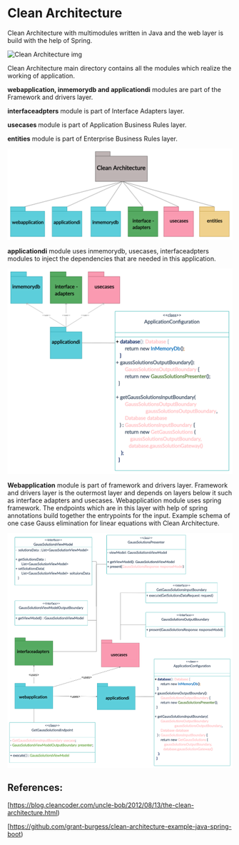 # Clean Architecture

Clean Architecture with multimodules written in Java and the web layer is build with the help of Spring.

<img src="https://blog.cleancoder.com/uncle-bob/images/2012-08-13-the-clean-architecture/CleanArchitecture.jpg" alt="Clean Architecture img">



  
Clean Architecture main directory contains all the modules which realize the working of application.

<b> webapplication, inmemorydb and applicationdi</b> modules are part of the Framework and drivers layer.

<b>interfaceadpters</b> module is part of Interface Adapters layer.

<b>usecases </b> module is part of Application Business Rules layer.

<b>entities</b> module is part of Enterprise Business Rules layer.

<img src="https://github.com/rildikondi/CleanArchitectureSpring/blob/clean_architecture_by_layer/images/main_module_schema.jpg" >


<b>applicationdi</b> module uses inmemorydb, usecases, interfaceadpters modules to inject the dependencies that are needed in this application.

<img src="https://github.com/rildikondi/CleanArchitectureSpring/blob/clean_architecture_by_layer/images/applicationdi_schema.jpg" >

<b>Webapplication</b> module is part of framework and drivers layer.
Framework and drivers layer is the outermost layer and depends on layers below it such as interface adapters and usecases.
Webapplication module uses spring framework. The endpoints which are in this layer with help of spring annotations build together
the entrypoints for the input.
Example schema of one case Gauss elimination for linear equations with Clean Architecture.

<img src="https://github.com/rildikondi/CleanArchitectureSpring/blob/clean_architecture_by_layer/images/webapplication_schema.jpg" >

## References:
[https://blog.cleancoder.com/uncle-bob/2012/08/13/the-clean-architecture.html)

[https://github.com/grant-burgess/clean-architecture-example-java-spring-boot)
